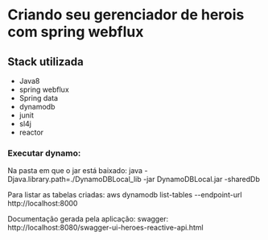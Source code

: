 
# Criando seu gerenciador de herois com spring webflux

## Stack utilizada

  * Java8
  * spring webflux
  * Spring data
  * dynamodb
  * junit
  * sl4j
  * reactor
  

### Executar dynamo: 

Na pasta em que o jar está baixado: java -Djava.library.path=./DynamoDBLocal_lib -jar DynamoDBLocal.jar -sharedDb
 
Para listar as tabelas criadas:  aws dynamodb list-tables --endpoint-url http://localhost:8000

Documentação gerada pela aplicação: swagger: http://localhost:8080/swagger-ui-heroes-reactive-api.html
